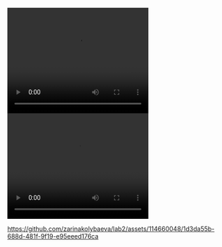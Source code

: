 <video src="record.mov" width="320" height="240" controls preload></video>
<video src="app/record.mov" width="320" height="240" controls preload></video>


https://github.com/zarinakolybaeva/lab2/assets/114660048/1d3da55b-688d-481f-9f19-e95eeed176ca

